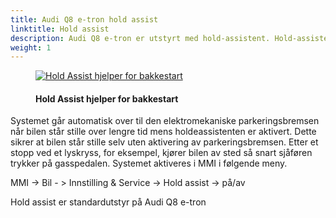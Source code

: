 ```yaml
---
title: Audi Q8 e-tron hold assist
linktitle: Hold assist
description: Audi Q8 e-tron er utstyrt med hold-assistent. Hold-assistent muliggjør praktiske avkjøringer når bilen er på vanlige stigninger og nedstigninger av gatetrafikk, og den hindrer kjøretøyet i å rulle.
weight: 1
---
```

<!-- markdownlint-disable MD033 -->
<figure>
    <a href="https://media.electrichasgoneaudi.net/multimedia/models/e-tron/technology/drivingassistance/holdassist/holdassist.jpg">
        <img src="https://media.electrichasgoneaudi.net/multimedia/models/e-tron/technology/drivingassistance/holdassist/holdassists.jpg"
        class="img-fluid" alt="Hold Assist hjelper for bakkestart" title="Hold Assist hjelper for bakkestart">
    </a>
    <figcaption><h4>Hold Assist hjelper for bakkestart</h4></figcaption>
</figure>

Systemet går automatisk over til den elektromekaniske parkeringsbremsen når bilen står stille over lengre tid mens holdeassistenten er aktivert. Dette sikrer at bilen står stille selv uten aktivering av parkeringsbremsen. Etter et stopp ved et lyskryss, for eksempel, kjører bilen av sted så snart sjåføren trykker på gasspedalen. Systemet aktiveres i MMI i følgende meny.

MMI -> Bil - > Innstilling & Service -> Hold assist -> på/av

Hold assist er standardutstyr på Audi Q8 e-tron